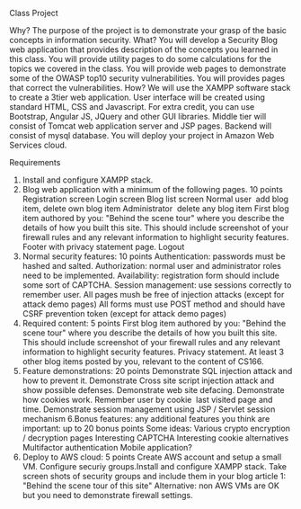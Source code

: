 Class Project

Why?
The purpose of the project is to demonstrate your grasp of the basic concepts in information security.
What?
You will develop a Security Blog web application that provides description of the concepts you learned in this class. You will provide utility pages to do some calculations for the topics we covered in the class. You will provide web pages to demonstrate some of the OWASP top­10 security vulnerabilities. You will provides pages that correct the vulnerabilities.
How?
We will use the XAMPP software stack to create a 3­tier web application. User interface will be created using standard HTML, CSS and Javascript. For extra credit, you can use Bootstrap, Angular JS, JQuery and other GUI libraries. Middle tier will consist of Tomcat web application server and JSP pages. Backend will consist of mysql database. You will deploy your project in Amazon Web Services cloud.

 Requirements
1. Install and configure XAMPP stack.
2. Blog web application with a minimum of the following pages. 10 points
Registration screen
Login screen
Blog list screen
Normal user ­ add blog item, delete own blog item Administrator ­ delete any blog item
First blog item authored by you: "Behind the scene tour" where you describe the details of how you built this site. This should include screenshot of your firewall rules and any relevant information to highlight security features.
Footer with privacy statement page.
Logout
3. Normal security features: 10 points
Authentication: passwords must be hashed and salted.
Authorization: normal user and administrator roles need to be implemented.
Availability: registration form should include some sort of CAPTCHA.
Session management: use sessions correctly to remember user.
All pages mush be free of injection attacks (except for attack demo pages)
All forms must use POST method and should have CSRF prevention token (except for attack demo pages)
4. Required content: 5 points
 First blog item authored by you: "Behind the scene tour" where you describe the details of how you built this site. This should include screenshot of your firewall rules and any relevant information to highlight security features.
Privacy statement.
At least 3 other blog items posted by you, relevant to the content of CS166. 
5. Feature demonstrations: 20 points
Demonstrate SQL injection attack and how to prevent it.
Demonstrate Cross site script injection attack and show possible defenses. Demonstrate web site defacing.
Demonstrate how cookies work. Remember user by cookie ­ last visited page and time. Demonstrate session management using JSP / Servlet session mechanism
6.Bonus features: any additional features you think are important: up to 20 bonus points Some ideas:
Various crypto encryption / decryption pages Interesting CAPTCHA
Interesting cookie alternatives
Multi­factor authentication
Mobile application?
7. Deploy to AWS cloud: 5 points
Create AWS account and setup a small VM. Configure securiy groups.Install and configure XAMPP stack. Take screen shots of security groups and include them in your blog article 1: "Behind the scene tour of this site" Alternative: non AWS VMs are OK but you need to demonstrate firewall settings.
             